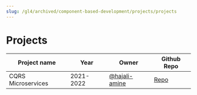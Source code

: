 ```yaml
---
slug: /gl4/archived/component-based-development/projects/projects
---
```


# Projects

| Project name | Year | Owner | Github Repo |
| --- | --- | --- | --- |
| CQRS Microservices | 2021-2022 | [@hajali-amine](https://github.com/hajali-amine) | [Repo](https://github.com/hajali-amine/cqrs-microservices) |
